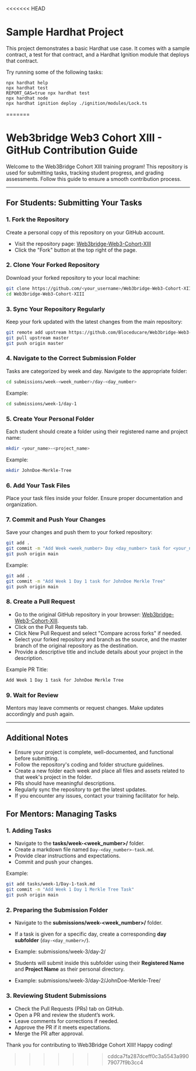 <<<<<<< HEAD
# Sample Hardhat Project

This project demonstrates a basic Hardhat use case. It comes with a sample contract, a test for that contract, and a Hardhat Ignition module that deploys that contract.

Try running some of the following tasks:

```shell
npx hardhat help
npx hardhat test
REPORT_GAS=true npx hardhat test
npx hardhat node
npx hardhat ignition deploy ./ignition/modules/Lock.ts
```
=======
# Web3bridge Web3 Cohort XIII - GitHub Contribution Guide

Welcome to the Web3Bridge Cohort XIII training program! This repository is used for submitting tasks, tracking student progress, and grading assessments. Follow this guide to ensure a smooth contribution process.

--- 

## For Students: Submitting Your Tasks

### 1. Fork the Repository

Create a personal copy of this repository on your GitHub account.

- Visit the repository page: [Web3bridge-Web3-Cohort-XIII](https://github.com/Bloceducare/Web3bridge-Web3-Cohort-XIII)
- Click the "Fork" button at the top right of the page.

### 2. Clone Your Forked Repository

Download your forked repository to your local machine:

```bash
git clone https://github.com/<your_username>/Web3bridge-Web3-Cohort-XIII
cd Web3bridge-Web3-Cohort-XIII
```

### 3. Sync Your Repository Regularly

Keep your fork updated with the latest changes from the main repository:

```bash
git remote add upstream https://github.com/Bloceducare/Web3bridge-Web3-Cohort-XIII
git pull upstream master
git push origin master
```

### 4. Navigate to the Correct Submission Folder

Tasks are categorized by week and day. Navigate to the appropriate folder:

```bash
cd submissions/week-<week_number>/day-<day_number>
```

Example:

```bash
cd submissions/week-1/day-1
```

### 5. Create Your Personal Folder

Each student should create a folder using their registered name and project name:

```bash
mkdir <your_name>-<project_name>
```

Example:

```bash
mkdir JohnDoe-Merkle-Tree
```

### 6. Add Your Task Files

Place your task files inside your folder. Ensure proper documentation and organization.

### 7. Commit and Push Your Changes

Save your changes and push them to your forked repository:

```bash
git add .
git commit -m "Add Week <week_number> Day <day_number> task for <your_name> <project_name>"
git push origin main
```

Example:

```bash
git add .
git commit -m "Add Week 1 Day 1 task for JohnDoe Merkle Tree"
git push origin main
```

### 8. Create a Pull Request

- Go to the original GitHub repository in your browser: [Web3bridge-Web3-Cohort-XIII](https://github.com/Bloceducare/Web3bridge-Web3-Cohort-XIII).
- Click on the Pull Requests tab.
- Click New Pull Request and select "Compare across forks" if needed.
- Select your forked repository and branch as the source, and the master branch of the original repository as the destination.
- Provide a descriptive title and include details about your project in the description.

Example PR Title:

```bash
Add Week 1 Day 1 task for JohnDoe Merkle Tree
```

### 9. Wait for Review

Mentors may leave comments or request changes. Make updates accordingly and push again.

---

## Additional Notes

- Ensure your project is complete, well-documented, and functional before submitting.
- Follow the repository's coding and folder structure guidelines.
- Create a new folder each week and place all files and assets related to that week's project in the folder.
- PRs should have meaningful descriptions.
- Regularly sync the repository to get the latest updates.
- If you encounter any issues, contact your training facilitator for help.

## For Mentors: Managing Tasks

### 1. Adding Tasks

- Navigate to the **tasks/week-<week_number>/** folder.
- Create a markdown file named `Day-<day_number>-task.md`.
- Provide clear instructions and expectations.
- Commit and push your changes.

Example:

```bash
git add tasks/week-1/Day-1-task.md
git commit -m "Add Week 1 Day 1 Merkle Tree Task"
git push origin main
```

### 2. Preparing the Submission Folder

- Navigate to the **submissions/week-<week_number>/** folder.
- If a task is given for a specific day, create a corresponding **day subfolder** (`day-<day_number>/`).
- Example:
  submissions/week-3/day-2/

- Students will submit inside this subfolder using their **Registered Name** and **Project Name** as their personal directory.
- Example:
  submissions/week-3/day-2/JohnDoe-Merkle-Tree/

### 3. Reviewing Student Submissions

- Check the Pull Requests (PRs) tab on GitHub.
- Open a PR and review the student’s work.
- Leave comments for corrections if needed.
- Approve the PR if it meets expectations.
- Merge the PR after approval.

Thank you for contributing to Web3Bridge Cohort XIII! Happy coding!

>>>>>>> cddca7fa287dceff0c3a5543a99079077f9b3cc4
